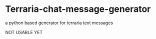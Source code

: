 # Terraria-chat-message-generator
a python based generator for terraria text messages

NOT USABLE YET
